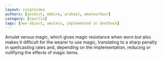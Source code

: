```yaml
---
layout: singleidea
authors: [aosdict, Umbire, arahael, amateurhour]
category: [vanilla]
tags: [new object, amulets, implemented in dnethack]
---
```

Amulet versus magic, which gives magic resistance when worn but also makes it
difficult for the wearer to use magic, translating to a sharp penalty in
spellcasting rates and, depending on the implementation, reducing or nullifying
the effects of magic items.
